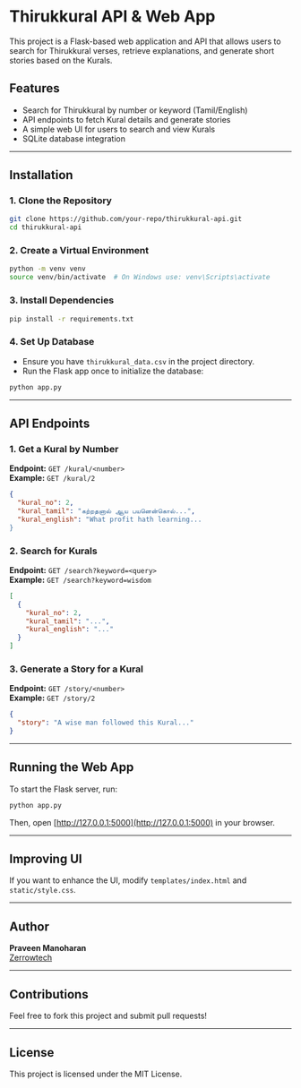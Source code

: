 # Thirukkural API & Web App

This project is a Flask-based web application and API that allows users to search for Thirukkural verses, retrieve explanations, and generate short stories based on the Kurals.

## Features
- Search for Thirukkural by number or keyword (Tamil/English)
- API endpoints to fetch Kural details and generate stories
- A simple web UI for users to search and view Kurals
- SQLite database integration

---

## Installation

### 1. Clone the Repository
```bash
git clone https://github.com/your-repo/thirukkural-api.git
cd thirukkural-api
```

### 2. Create a Virtual Environment
```bash
python -m venv venv
source venv/bin/activate  # On Windows use: venv\Scripts\activate
```

### 3. Install Dependencies
```bash
pip install -r requirements.txt
```

### 4. Set Up Database
- Ensure you have `thirukkural_data.csv` in the project directory.
- Run the Flask app once to initialize the database:
```bash
python app.py
```

---

## API Endpoints

### 1. Get a Kural by Number
**Endpoint:** `GET /kural/<number>`  
**Example:** `GET /kural/2`
```json
{
  "kural_no": 2,
  "kural_tamil": "கற்றதனால் ஆய பயனென்கொல்...",
  "kural_english": "What profit hath learning...
}
```

### 2. Search for Kurals
**Endpoint:** `GET /search?keyword=<query>`  
**Example:** `GET /search?keyword=wisdom`
```json
[
  {
    "kural_no": 2,
    "kural_tamil": "...",
    "kural_english": "..."
  }
]
```

### 3. Generate a Story for a Kural
**Endpoint:** `GET /story/<number>`  
**Example:** `GET /story/2`
```json
{
  "story": "A wise man followed this Kural..."
}
```

---

## Running the Web App
To start the Flask server, run:
```bash
python app.py
```
Then, open [http://127.0.0.1:5000](http://127.0.0.1:5000) in your browser.

---

## Improving UI
If you want to enhance the UI, modify `templates/index.html` and `static/style.css`.

---

## Author
**Praveen Manoharan**  
[Zerrowtech](https://zerrowtech.com/praveen-manoharan/)

---

## Contributions
Feel free to fork this project and submit pull requests!

---

## License
This project is licensed under the MIT License.
